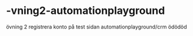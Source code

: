 # -vning2-automationplayground
övning 2 registrera konto på test sidan automationplayground/crm 
ödödöd
